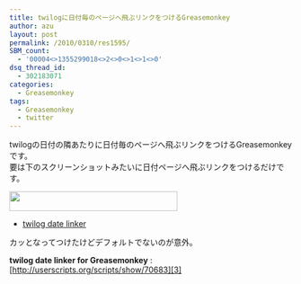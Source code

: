 ```yaml
---
title: twilogに日付毎のページへ飛ぶリンクをつけるGreasemonkey
author: azu
layout: post
permalink: /2010/0310/res1595/
SBM_count:
  - '00004<>1355299018<>2<>0<>1<>1<>0'
dsq_thread_id:
  - 302183071
categories:
  - Greasemonkey
tags:
  - Greasemonkey
  - twitter
---
```

twilogの日付の隣あたりに日付毎のページへ飛ぶリンクをつけるGreasemonkeyです。  
要は下のスクリーンショットみたいに日付ページへ飛ぶリンクをつけるだけです。

[<img class="aligncenter size-medium wp-image-1596" title="sshot-2010-03-07-1" src="http://efcl.info/wp-content/uploads/2010/03/sshot-2010-03-07-1-299x35.png" alt="" width="299" height="35" />][1]

*   [twilog date linker][2]

カッとなってつけたけどデフォルトでないのが意外。

**twilog date linker for Greasemonkey**
:   [http://userscripts.org/scripts/show/70683][3]

 [1]: http://efcl.info/wp-content/uploads/2010/03/sshot-2010-03-07-1.png
 [2]: http://userscripts.org/scripts/show/70683
 [3]: http://userscripts.org/scripts/show/70683 "twilog date linker for Greasemonkey"